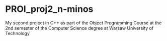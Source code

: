 # PROI_proj2_n-minos
My second project in C++ as part of the Object Programming Course at the 2nd semester of the Computer Science degree at Warsaw University of Technology
